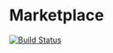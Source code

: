 Marketplace
===========
[![Build Status](https://travis-ci.org/AlexandrT/marketplace.svg)](https://travis-ci.org/AlexandrT/marketplace)